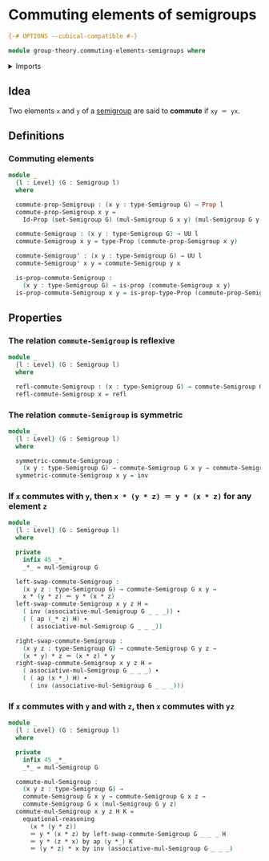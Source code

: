 # Commuting elements of semigroups

```agda
{-# OPTIONS --cubical-compatible #-}

module group-theory.commuting-elements-semigroups where
```

<details><summary>Imports</summary>

```agda
open import foundation.action-on-identifications-functions
open import foundation.identity-types
open import foundation.propositions
open import foundation.sets
open import foundation.universe-levels

open import group-theory.semigroups
```

</details>

## Idea

Two elements `x` and `y` of a [semigroup](group-theory.semigroups.md) are said
to **commute** if `xy ＝ yx`.

## Definitions

### Commuting elements

```agda
module _
  {l : Level} (G : Semigroup l)
  where

  commute-prop-Semigroup : (x y : type-Semigroup G) → Prop l
  commute-prop-Semigroup x y =
    Id-Prop (set-Semigroup G) (mul-Semigroup G x y) (mul-Semigroup G y x)

  commute-Semigroup : (x y : type-Semigroup G) → UU l
  commute-Semigroup x y = type-Prop (commute-prop-Semigroup x y)

  commute-Semigroup' : (x y : type-Semigroup G) → UU l
  commute-Semigroup' x y = commute-Semigroup y x

  is-prop-commute-Semigroup :
    (x y : type-Semigroup G) → is-prop (commute-Semigroup x y)
  is-prop-commute-Semigroup x y = is-prop-type-Prop (commute-prop-Semigroup x y)
```

## Properties

### The relation `commute-Semigroup` is reflexive

```agda
module _
  {l : Level} (G : Semigroup l)
  where

  refl-commute-Semigroup : (x : type-Semigroup G) → commute-Semigroup G x x
  refl-commute-Semigroup x = refl
```

### The relation `commute-Semigroup` is symmetric

```agda
module _
  {l : Level} (G : Semigroup l)
  where

  symmetric-commute-Semigroup :
    (x y : type-Semigroup G) → commute-Semigroup G x y → commute-Semigroup G y x
  symmetric-commute-Semigroup x y = inv
```

### If `x` commutes with `y`, then `x * (y * z) ＝ y * (x * z)` for any element `z`

```agda
module _
  {l : Level} (G : Semigroup l)
  where

  private
    infix 45 _*_
    _*_ = mul-Semigroup G

  left-swap-commute-Semigroup :
    (x y z : type-Semigroup G) → commute-Semigroup G x y →
    x * (y * z) ＝ y * (x * z)
  left-swap-commute-Semigroup x y z H =
    ( inv (associative-mul-Semigroup G _ _ _)) ∙
    ( ( ap (_* z) H) ∙
      ( associative-mul-Semigroup G _ _ _))

  right-swap-commute-Semigroup :
    (x y z : type-Semigroup G) → commute-Semigroup G y z →
    (x * y) * z ＝ (x * z) * y
  right-swap-commute-Semigroup x y z H =
    ( associative-mul-Semigroup G _ _ _) ∙
    ( ( ap (x *_) H) ∙
      ( inv (associative-mul-Semigroup G _ _ _)))
```

### If `x` commutes with `y` and with `z`, then `x` commutes with `yz`

```agda
module _
  {l : Level} (G : Semigroup l)
  where

  private
    infix 45 _*_
    _*_ = mul-Semigroup G

  commute-mul-Semigroup :
    (x y z : type-Semigroup G) →
    commute-Semigroup G x y → commute-Semigroup G x z →
    commute-Semigroup G x (mul-Semigroup G y z)
  commute-mul-Semigroup x y z H K =
    equational-reasoning
      (x * (y * z))
      ＝ y * (x * z) by left-swap-commute-Semigroup G _ _ _ H
      ＝ y * (z * x) by ap (y *_) K
      ＝ (y * z) * x by inv (associative-mul-Semigroup G _ _ _)
```

